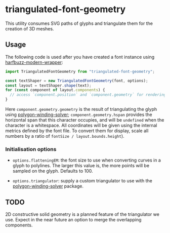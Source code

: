 # triangulated-font-geometry

This utility consumes SVG paths of glyphs and triangulate them for the creation of 3D meshes.

## Usage

The following code is used after you have created a font instance using [harfbuzz-modern-wrapper](../harfbuzz-modern-wrapper/):

```typescript
import TriangulatedFontGeometry from "triangulated-font-geometry";

const textShaper = new TriangulatedFontGeometry(font, options);
const layout = textShaper.shape(text);
for (const component of layout.components) {
  // access `component.position` and `component.geometry` for rendering
}
```

Here `component.geometry.geometry` is the result of triangulating the glyph using [polygon-winding-solver](https://github.com/beanandbean/polygon-winding-solver); `component.geometry.hspan` provides the horizontal span that this character occupies, and will be `undefined` when the character is a whitespace. All coordinates will be given using the internal metrics defined by the font file. To convert them for display, scale all numbers by a ratio of `fontSize / layout.bounds.height`).

### Initialisation options

- `options.flatteningEM`: the font size to use when converting curves in a glyph to polylines. The larger this value is, the more points will be sampled on the glyph. Defaults to 100.


- `options.triangulator`: supply a custom triangulator to use with the [polygon-winding-solver](https://github.com/beanandbean/polygon-winding-solver) package.

## TODO

2D constructive solid geometry is a planned feature of the triangulator we use. Expect in the near future an option to merge the overlapping components.
